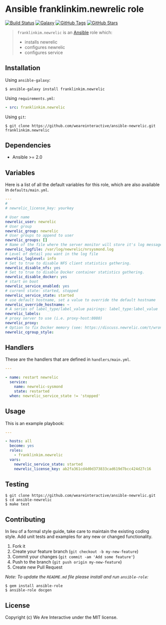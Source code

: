 # Ansible franklinkim.newrelic role

[![Build Status](https://img.shields.io/travis/weareinteractive/ansible-newrelic.svg)](https://travis-ci.org/weareinteractive/ansible-newrelic)
[![Galaxy](http://img.shields.io/badge/galaxy-franklinkim.newrelic-blue.svg)](https://galaxy.ansible.com/franklinkim/newrelic/)
[![GitHub Tags](https://img.shields.io/github/tag/weareinteractive/ansible-newrelic.svg)](https://github.com/weareinteractive/ansible-newrelic)
[![GitHub Stars](https://img.shields.io/github/stars/weareinteractive/ansible-newrelic.svg)](https://github.com/weareinteractive/ansible-newrelic)

> `franklinkim.newrelic` is an [Ansible](http://www.ansible.com) role which:
>
> * installs newrelic
> * configures newrelic
> * configures service

## Installation

Using `ansible-galaxy`:

```shell
$ ansible-galaxy install franklinkim.newrelic
```

Using `requirements.yml`:

```yaml
- src: franklinkim.newrelic
```

Using `git`:

```shell
$ git clone https://github.com/weareinteractive/ansible-newrelic.git franklinkim.newrelic
```

## Dependencies

* Ansible >= 2.0

## Variables

Here is a list of all the default variables for this role, which are also available in `defaults/main.yml`.

```yaml
---
#
# newrelic_license_key: yourkey

# User name
newrelic_user: newrelic
# User group
newrelic_group: newrelic
# User groups to append to user
newrelic_groups: []
# Name of the file where the server monitor will store it's log messages.
newrelic_logfile: /var/log/newrelic/nrsysmond.log
# Level of detail you want in the log file
newrelic_loglevel: info
# Set to true to disable NFS client statistics gathering.
newrelic_disable_nfs: yes
# Set to true to disable Docker container statistics gathering.
newrelic_disable_docker: yes
# start on boot
newrelic_service_enabled: yes
# current state: started, stopped
newrelic_service_state: started
# use default hostname, set a value to override the default hostname
newrelic_override_hostname: ~
# A series of label_type/label_value pairings: label_type:label_value
newrelic_labels:
# proxy server to use (i.e. proxy-host:8080)
newrelic_proxy:
# Option to fix Docker memory (see: https://discuss.newrelic.com/t/wrong-path-to-cpu-and-memoy-data/36177)
newrelic_cgroup_style:

```

## Handlers

These are the handlers that are defined in `handlers/main.yml`.

```yaml
---

- name: restart newrelic
  service:
    name: newrelic-sysmond
    state: restarted
  when: newrelic_service_state != 'stopped'

```


## Usage

This is an example playbook:

```yaml
---

- hosts: all
  become: yes
  roles:
    - franklinkim.newrelic
  vars:
    newrelic_service_state: started
    newrelic_license_key: ab2fa361cd4d0d373833cad619d7bcc424d27c16

```


## Testing

```shell
$ git clone https://github.com/weareinteractive/ansible-newrelic.git
$ cd ansible-newrelic
$ make test
```

## Contributing
In lieu of a formal style guide, take care to maintain the existing coding style. Add unit tests and examples for any new or changed functionality.

1. Fork it
2. Create your feature branch (`git checkout -b my-new-feature`)
3. Commit your changes (`git commit -am 'Add some feature'`)
4. Push to the branch (`git push origin my-new-feature`)
5. Create new Pull Request

*Note: To update the `README.md` file please install and run `ansible-role`:*

```shell
$ gem install ansible-role
$ ansible-role docgen
```

## License
Copyright (c) We Are Interactive under the MIT license.
